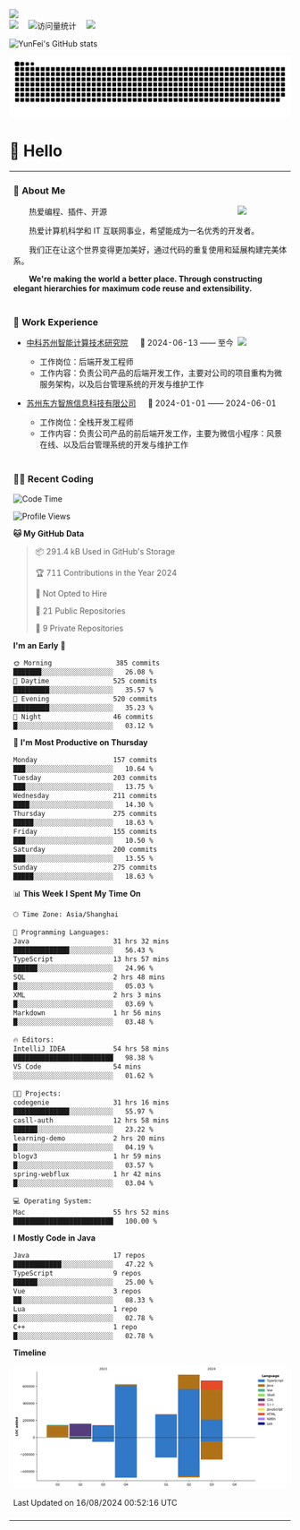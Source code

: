   <!-- dynamic typing effect 动态打字效果 -->
  <div>
    <a href="http://yunfei.plus">
      <img src="https://readme-typing-svg.demolab.com?font=Fira+Code&pause=1000&width=435&lines=console.log(%22Hello%2C%20World%22);祝您今天愉快!&center=true&size=27" />
    </a>
  </div>

  <div>
    <a href="http://yunfei.plus/"><img src="https://img.shields.io/badge/Website-博客-8c36db" /></a>&emsp;
    <!-- visitor -->
    <img src="https://komarev.com/ghpvc/?username=yunfeidog&label=Views&color=orange&style=flat" alt="访问量统计" />&emsp;
    <!-- wakatime -->    
    <a href="https://wakatime.com/@yunfeidog"><img src="https://wakatime.com/badge/user/42d0678c-368b-448b-9a77-5d21c5b55352.svg" /></a>
  </div>

![YunFei's GitHub stats](https://github-readme-stats.vercel.app/api?username=yunfeidog)

![snake](./dist/github-contribution-grid-snake.svg)

#  🙋 Hello

<table>


<tr><td>

### 🤺 About Me

<img align="right" width="88" src="https://cdn.jsdelivr.net/gh/yunfeidog/yunfeidog/assets/images/jobs.png" />

<p>&emsp;&emsp;热爱编程、插件、开源</p>
<p>&emsp;&emsp;热爱计算机科学和 IT 互联网事业，希望能成为一名优秀的开发者。</p>
<p>&emsp;&emsp;我们正在让这个世界变得更加美好，通过代码的重复使用和延展构建完美体系。</p>
<p>&emsp;&emsp;<strong>We're making the world a better place. Through constructing elegant hierarchies for maximum code reuse and extensibility.</strong></p>

</td></tr> 

<tr><td>

### 🏢 Work Experience

<img align="right" width="88" src="https://cdn.jsdelivr.net/gh/yunfeidog/yunfeidog/assets/images/yuanze.png" />

- [中科苏州智能计算技术研究院](http://iict.ac.cn/sy) &emsp; 📌 2024-06-13 —— 至今

  - 工作岗位：后端开发工程师
  - 工作内容：负责公司产品的后端开发工作，主要对公司的项目重构为微服务架构，以及后台管理系统的开发与维护工作

- [苏州东方智旅信息科技有限公司](http://www.leyoobao.com/) &emsp; 📌 2024-01-01 —— 2024-06-01

    - 工作岗位：全栈开发工程师
    - 工作内容：负责公司产品的前后端开发工作，主要为微信小程序：风景在线、以及后台管理系统的开发与维护工作


</td></tr>

<tr><td>

### 👩‍💻 Recent Coding
<!--START_SECTION:waka-->
![Code Time](http://img.shields.io/badge/Code%20Time-1%2C597%20hrs%2023%20mins-blue)

![Profile Views](http://img.shields.io/badge/Profile%20Views-0-blue)

**🐱 My GitHub Data** 

> 📦 291.4 kB Used in GitHub's Storage 
 > 
> 🏆 711 Contributions in the Year 2024
 > 
> 🚫 Not Opted to Hire
 > 
> 📜 21 Public Repositories 
 > 
> 🔑 9 Private Repositories 
 > 
**I'm an Early 🐤** 

```text
🌞 Morning                385 commits         ███████░░░░░░░░░░░░░░░░░░   26.08 % 
🌆 Daytime                525 commits         █████████░░░░░░░░░░░░░░░░   35.57 % 
🌃 Evening                520 commits         █████████░░░░░░░░░░░░░░░░   35.23 % 
🌙 Night                  46 commits          █░░░░░░░░░░░░░░░░░░░░░░░░   03.12 % 
```
📅 **I'm Most Productive on Thursday** 

```text
Monday                   157 commits         ███░░░░░░░░░░░░░░░░░░░░░░   10.64 % 
Tuesday                  203 commits         ███░░░░░░░░░░░░░░░░░░░░░░   13.75 % 
Wednesday                211 commits         ████░░░░░░░░░░░░░░░░░░░░░   14.30 % 
Thursday                 275 commits         █████░░░░░░░░░░░░░░░░░░░░   18.63 % 
Friday                   155 commits         ███░░░░░░░░░░░░░░░░░░░░░░   10.50 % 
Saturday                 200 commits         ███░░░░░░░░░░░░░░░░░░░░░░   13.55 % 
Sunday                   275 commits         █████░░░░░░░░░░░░░░░░░░░░   18.63 % 
```


📊 **This Week I Spent My Time On** 

```text
🕑︎ Time Zone: Asia/Shanghai

💬 Programming Languages: 
Java                     31 hrs 32 mins      ██████████████░░░░░░░░░░░   56.43 % 
TypeScript               13 hrs 57 mins      ██████░░░░░░░░░░░░░░░░░░░   24.96 % 
SQL                      2 hrs 48 mins       █░░░░░░░░░░░░░░░░░░░░░░░░   05.03 % 
XML                      2 hrs 3 mins        █░░░░░░░░░░░░░░░░░░░░░░░░   03.69 % 
Markdown                 1 hr 56 mins        █░░░░░░░░░░░░░░░░░░░░░░░░   03.48 % 

🔥 Editors: 
IntelliJ IDEA            54 hrs 58 mins      █████████████████████████   98.38 % 
VS Code                  54 mins             ░░░░░░░░░░░░░░░░░░░░░░░░░   01.62 % 

🐱‍💻 Projects: 
codegenie                31 hrs 16 mins      ██████████████░░░░░░░░░░░   55.97 % 
casll-auth               12 hrs 58 mins      ██████░░░░░░░░░░░░░░░░░░░   23.22 % 
learning-demo            2 hrs 20 mins       █░░░░░░░░░░░░░░░░░░░░░░░░   04.19 % 
blogv3                   1 hr 59 mins        █░░░░░░░░░░░░░░░░░░░░░░░░   03.57 % 
spring-webflux           1 hr 42 mins        █░░░░░░░░░░░░░░░░░░░░░░░░   03.04 % 

💻 Operating System: 
Mac                      55 hrs 52 mins      █████████████████████████   100.00 % 
```

**I Mostly Code in Java** 

```text
Java                     17 repos            ████████████░░░░░░░░░░░░░   47.22 % 
TypeScript               9 repos             ██████░░░░░░░░░░░░░░░░░░░   25.00 % 
Vue                      3 repos             ██░░░░░░░░░░░░░░░░░░░░░░░   08.33 % 
Lua                      1 repo              █░░░░░░░░░░░░░░░░░░░░░░░░   02.78 % 
C++                      1 repo              █░░░░░░░░░░░░░░░░░░░░░░░░   02.78 % 
```



**Timeline**

![Lines of Code chart](https://raw.githubusercontent.com/yunfeidog/yunfeidog/main/assets/bar_graph.png)


 Last Updated on 16/08/2024 00:52:16 UTC
<!--END_SECTION:waka-->

</td></tr>




<tr><td>

